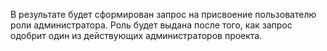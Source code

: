
В результате будет сформирован запрос на присвоение пользователю роли администратора. Роль будет выдана после того, как запрос одобрит один из действующих администраторов проекта.
